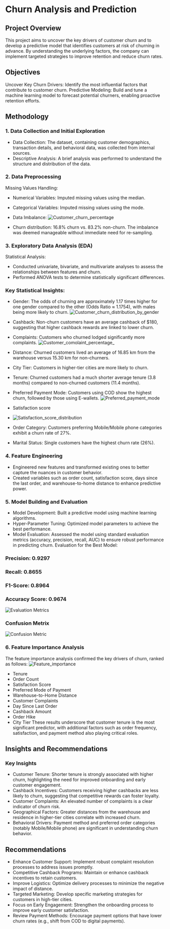 # Churn Analysis and Prediction
## Project Overview
This project aims to uncover the key drivers of customer churn and to develop a predictive model that identifies customers at risk of churning in advance. By understanding the underlying factors, the company can implement targeted strategies to improve retention and reduce churn rates.

## Objectives
Uncover Key Churn Drivers: Identify the most influential factors that contribute to customer churn.
Predictive Modeling: Build and tune a machine learning model to forecast potential churners, enabling proactive retention efforts.

## Methodology
### 1. Data Collection and Initial Exploration
- Data Collection: The dataset, containing customer demographics, transaction details, and behavioral data, was collected from internal sources.
- Descriptive Analysis: A brief analysis was performed to understand the structure and distribution of the data.
### 2. Data Preprocessing
Missing Values Handling:
- Numerical Variables: Imputed missing values using the median.
- Categorical Variables: Imputed missing values using the mode.
- Data Imbalance:
  ![Customer_churn_percentage](https://github.com/user-attachments/assets/21907978-9121-44e5-86c8-ced2c359d862)

- Churn distribution: 16.8% churn vs. 83.2% non-churn.
The imbalance was deemed manageable without immediate need for re-sampling.
### 3. Exploratory Data Analysis (EDA)
Statistical Analysis:
- Conducted univariate, bivariate, and multivariate analyses to assess the relationships between features and churn.
- Performed ANOVA tests to determine statistically significant differences.
### Key Statistical Insights:
- Gender: The odds of churning are approximately 1.17 times higher for one gender compared to the other (Odds Ratio ≈ 1.1754), with males being more likely to churn.
  ![Customer_churn_distribution_by_gender](https://github.com/user-attachments/assets/503957ac-3036-4f60-9a67-45e199c28f05)


- Cashback: Non-churn customers have an average cashback of $180, suggesting that higher cashback rewards are linked to lower churn.
- Complaints: Customers who churned lodged significantly more complaints.
  ![Customer_comolaint_percentage_](https://github.com/user-attachments/assets/e90e1963-a8a5-4afe-84e7-c54969d7d3f8)

- Distance: Churned customers lived an average of 16.85 km from the warehouse versus 15.30 km for non-churners.
- City Tier: Customers in higher-tier cities are more likely to churn.
- Tenure: Churned customers had a much shorter average tenure (3.8 months) compared to non-churned customers (11.4 months).
- Preferred Payment Mode: Customers using COD show the highest churn, followed by those using E-wallets.
  ![Preferred_payment_mode](https://github.com/user-attachments/assets/7d3f053b-bbde-49e6-bd27-7b259f2ecd2d)
- Satisfaction score
- ![Satisfaction_score_distribution](https://github.com/user-attachments/assets/15c018ec-6354-439a-a8b4-e167521a5823)

- Order Category: Customers preferring Mobile/Mobile phone categories exhibit a churn rate of 27%.
- Marital Status: Single customers have the highest churn rate (26%).
### 4. Feature Engineering
- Engineered new features and transformed existing ones to better capture the nuances in customer behavior.
- Created variables such as order count, satisfaction score, days since the last order, and warehouse-to-home distance to enhance predictive power.
### 5. Model Building and Evaluation
- Model Development: Built a predictive model using machine learning algorithms.
- Hyper-Parameter Tuning: Optimized model parameters to achieve the best performance.
- Model Evaluation: Assessed the model using standard evaluation metrics (accuracy, precision, recall, AUC) to ensure robust performance in predicting churn.
  Evaluation for the Best Model:
### Precision: 0.9297
###  Recall: 0.8655
### F1-Score: 0.8964
###  Accuracy Score: 0.9674

![Evaluation Metrics](https://github.com/user-attachments/assets/b9ee516b-e752-4298-b329-affcb33441c4)

### Confusion Metrix
![Confusion Metric](https://github.com/user-attachments/assets/528fa62e-0f5b-425a-879d-ac5c54f1a0dc)



### 6. Feature Importance Analysis
The feature importance analysis confirmed the key drivers of churn, ranked as follows:
![Feature_importance](https://github.com/user-attachments/assets/c1c10f97-6524-4e38-8e97-94097fdbba86)



- Tenure
- Order Count
- Satisfaction Score
- Preferred Mode of Payment
- Warehouse-to-Home Distance
- Customer Complaints
- Day Since Last Order
- Cashback Amount
- Order Hike
- City Tier
These results underscore that customer tenure is the most significant predictor, with additional factors such as order frequency, satisfaction, and payment method also playing critical roles.

## Insights and Recommendations
### Key Insights
- Customer Tenure: Shorter tenure is strongly associated with higher churn, highlighting the need for improved onboarding and early customer engagement.
- Cashback Incentives: Customers receiving higher cashbacks are less likely to churn, suggesting that competitive rewards can foster loyalty.
- Customer Complaints: An elevated number of complaints is a clear indicator of churn risk.
- Geographical Factors: Greater distances from the warehouse and residence in higher-tier cities correlate with increased churn.
- Behavioral Drivers: Payment method and preferred order categories (notably Mobile/Mobile phone) are significant in understanding churn behavior.

## Recommendations
- Enhance Customer Support: Implement robust complaint resolution processes to address issues promptly.
- Competitive Cashback Programs: Maintain or enhance cashback incentives to retain customers.
- Improve Logistics: Optimize delivery processes to minimize the negative impact of distance.
- Targeted Marketing: Develop specific marketing strategies for customers in high-tier cities.
- Focus on Early Engagement: Strengthen the onboarding process to improve early customer satisfaction.
- Review Payment Methods: Encourage payment options that have lower churn rates (e.g., shift from COD to digital payments).
